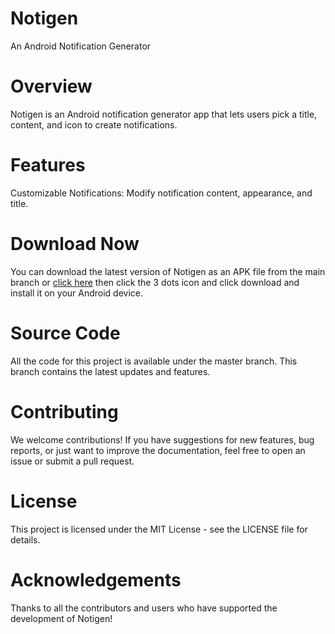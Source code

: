 # Notigen
An Android Notification Generator

# Overview
Notigen is an Android notification generator app that lets users pick a title, content, and icon to create notifications.

# Features
Customizable Notifications: Modify notification content, appearance, and title.

# Download Now
You can download the latest version of Notigen as an APK file from the main branch or [click here](https://github.com/rexmhall09/notigen/blob/main/notigen.apk) then click the 3 dots icon and click download and install it on your Android device.

# Source Code
All the code for this project is available under the master branch. This branch contains the latest updates and features.

# Contributing
We welcome contributions! If you have suggestions for new features, bug reports, or just want to improve the documentation, feel free to open an issue or submit a pull request.

# License
This project is licensed under the MIT License - see the LICENSE file for details.

# Acknowledgements
Thanks to all the contributors and users who have supported the development of Notigen!
